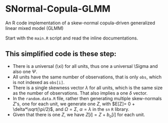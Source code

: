 # SNormal-Copula-GLMM
An R code implementation of a skew-normal copula-driven generalized linear mixed model (GLMM)

Start with the `main.R` script and read the inline documentations.

## This simplified code is these step:
  * There is a universal \(\xi\) for all units, thus one a universal \Sigma and also one $\Psi$.
  * All units have the same number of observations, that is only `obs`, which is not indexed as `obs[i]`.
  * There is a single skewness vector $\lambda$ for all units, which is the same size as the number of observations. That also implies a one $\delta$ vector.
  * In the `random.data.R` file, rather then generating multiple skew-normals $Z$'s, one for each unit, we generate one $Z$, with $E[Z]= 0 + \delta*\sqrt(\pi/2)$, and $\Omega = \Sigma$, $\alpha = \lambda$ in  the `sn` `R` library.
  * Given that there is one $Z$, we have $Z[i] = Z + b_o[i]$ for each unit. 

